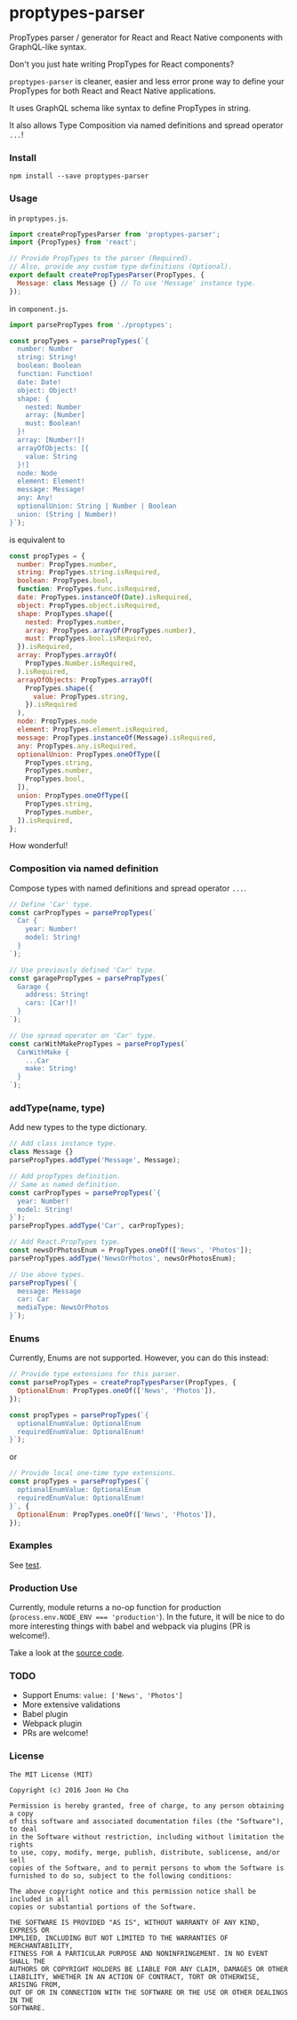 # proptypes-parser
PropTypes parser / generator for React and React Native components with GraphQL-like syntax.

Don't you just hate writing PropTypes for React components?

`proptypes-parser` is cleaner, easier and less error prone way to define your PropTypes for both React and React Native applications.

It uses GraphQL schema like syntax to define PropTypes in string.

It also allows Type Composition via named definitions and spread operator `...`!


### Install
```
npm install --save proptypes-parser
```


### Usage
in `proptypes.js`.
```javascript
import createPropTypesParser from 'proptypes-parser';
import {PropTypes} from 'react';

// Provide PropTypes to the parser (Required).
// Also, provide any custom type definitions (Optional).
export default createPropTypesParser(PropTypes, {
  Message: class Message {} // To use 'Message' instance type. 
});
```

in `component.js`.
```javascript
import parsePropTypes from './proptypes';

const propTypes = parsePropTypes(`{
  number: Number
  string: String!
  boolean: Boolean
  function: Function!
  date: Date!
  object: Object!
  shape: {
    nested: Number
    array: [Number]
    must: Boolean!
  }!
  array: [Number!]!
  arrayOfObjects: [{
    value: String
  }!]
  node: Node
  element: Element!
  message: Message!
  any: Any!
  optionalUnion: String | Number | Boolean
  union: (String | Number)!
}`);
```

is equivalent to
```javascript
const propTypes = {
  number: PropTypes.number,
  string: PropTypes.string.isRequired,
  boolean: PropTypes.bool,
  function: PropTypes.func.isRequired,
  date: PropTypes.instanceOf(Date).isRequired,
  object: PropTypes.object.isRequired,
  shape: PropTypes.shape({
    nested: PropTypes.number,
    array: PropTypes.arrayOf(PropTypes.number),
    must: PropTypes.bool.isRequired,
  }).isRequired,
  array: PropTypes.arrayOf(
    PropTypes.Number.isRequired,
  ).isRequired,
  arrayOfObjects: PropTypes.arrayOf(
    PropTypes.shape({
      value: PropTypes.string,
    }).isRequired
  ),
  node: PropTypes.node
  element: PropTypes.element.isRequired,
  message: PropTypes.instanceOf(Message).isRequired,
  any: PropTypes.any.isRequired,
  optionalUnion: PropTypes.oneOfType([
    PropTypes.string,
    PropTypes.number,
    PropTypes.bool,
  ]),
  union: PropTypes.oneOfType([
    PropTypes.string,
    PropTypes.number,
  ]).isRequired,
};
```
How wonderful!


### Composition via named definition
Compose types with named definitions and spread operator `...`.

```javascript
// Define 'Car' type.
const carPropTypes = parsePropTypes(`
  Car {
    year: Number!
    model: String!
  }
`);

// Use previously defined 'Car' type.
const garagePropTypes = parsePropTypes(`
  Garage {
    address: String!
    cars: [Car!]!
  }
`);

// Use spread operator on 'Car' type.
const carWithMakePropTypes = parsePropTypes(`
  CarWithMake {
    ...Car
    make: String!
  }
`);
```

### addType(name, type)
Add new types to the type dictionary.
```javascript
// Add class instance type.
class Message {}
parsePropTypes.addType('Message', Message);

// Add propTypes definition.
// Same as named definition.
const carPropTypes = parsePropTypes(`{
  year: Number!
  model: String!
}`);
parsePropTypes.addType('Car', carPropTypes);

// Add React.PropTypes type.
const newsOrPhotosEnum = PropTypes.oneOf(['News', 'Photos']);
parsePropTypes.addType('NewsOrPhotos', newsOrPhotosEnum);

// Use above types.
parsePropTypes(`{
  message: Message
  car: Car
  mediaType: NewsOrPhotos
}`);

```

### Enums
Currently, Enums are not supported.
However, you can do this instead:
```javascript
// Provide type extensions for this parser.
const parsePropTypes = createPropTypesParser(PropTypes, {
  OptionalEnum: PropTypes.oneOf(['News', 'Photos']),
});

const propTypes = parsePropTypes(`{
  optionalEnumValue: OptionalEnum
  requiredEnumValue: OptionalEnum!
}`);
```
or
```javascript
// Provide local one-time type extensions.
const propTypes = parsePropTypes(`{
  optionalEnumValue: OptionalEnum
  requiredEnumValue: OptionalEnum!
}`, {
  OptionalEnum: PropTypes.oneOf(['News', 'Photos']),
});
```

### Examples
See [test](https://github.com/joonhocho/proptypes-parser/blob/master/src/test/index.js).


### Production Use
Currently, module returns a no-op function for production (`process.env.NODE_ENV === 'production'`).
In the future, it will be nice to do more interesting things with babel and webpack via plugins (PR is welcome!).

Take a look at the [source code](https://github.com/joonhocho/proptypes-parser/blob/master/src/index.js).


### TODO
 - Support Enums: `value: ['News', 'Photos']`
 - More extensive validations
 - Babel plugin
 - Webpack plugin
 - PRs are welcome!


### License
```
The MIT License (MIT)

Copyright (c) 2016 Joon Ho Cho

Permission is hereby granted, free of charge, to any person obtaining a copy
of this software and associated documentation files (the "Software"), to deal
in the Software without restriction, including without limitation the rights
to use, copy, modify, merge, publish, distribute, sublicense, and/or sell
copies of the Software, and to permit persons to whom the Software is
furnished to do so, subject to the following conditions:

The above copyright notice and this permission notice shall be included in all
copies or substantial portions of the Software.

THE SOFTWARE IS PROVIDED "AS IS", WITHOUT WARRANTY OF ANY KIND, EXPRESS OR
IMPLIED, INCLUDING BUT NOT LIMITED TO THE WARRANTIES OF MERCHANTABILITY,
FITNESS FOR A PARTICULAR PURPOSE AND NONINFRINGEMENT. IN NO EVENT SHALL THE
AUTHORS OR COPYRIGHT HOLDERS BE LIABLE FOR ANY CLAIM, DAMAGES OR OTHER
LIABILITY, WHETHER IN AN ACTION OF CONTRACT, TORT OR OTHERWISE, ARISING FROM,
OUT OF OR IN CONNECTION WITH THE SOFTWARE OR THE USE OR OTHER DEALINGS IN THE
SOFTWARE.
```

